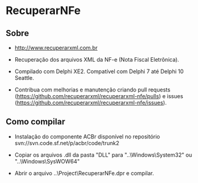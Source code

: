 # RecuperarNFe

## Sobre

  * http://www.recuperarxml.com.br

  * Recuperação dos arquivos XML da NF-e (Nota Fiscal Eletrônica).
  
  * Compilado com Delphi XE2. Compatível com Delphi 7 até Delphi 10 Seattle.
  
  * Contribua com melhorias e manutenção criando pull requests (https://github.com/recuperarxml/recuperarxml-nfe/pulls) e issues (https://github.com/recuperarxml/recuperarxml-nfe/issues).

## Como compilar

  * Instalação do componente ACBr disponível no repositório svn://svn.code.sf.net/p/acbr/code/trunk2
  
  * Copiar os arquivos .dll da pasta "DLL" para "..\Windows\System32" ou "..\Windows\SysWOW64"

  * Abrir o arquivo ..\Project\RecuperarNFe.dpr e compilar.
  